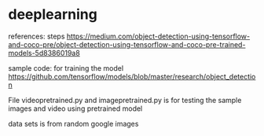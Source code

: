 # deeplearning

references:
steps
https://medium.com/object-detection-using-tensorflow-and-coco-pre/object-detection-using-tensorflow-and-coco-pre-trained-models-5d8386019a8


sample code: for training the model
https://github.com/tensorflow/models/blob/master/research/object_detection


File videopretrained.py and imagepretrained.py is for testing the sample images and video using pretrained model


data sets is from random google images


